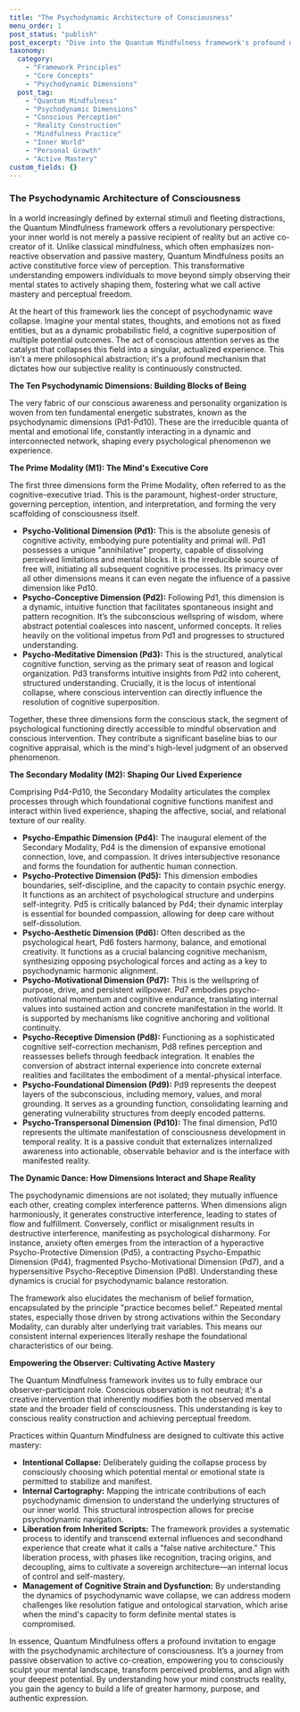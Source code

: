 ```yaml
---
title: "The Psychodynamic Architecture of Consciousness"
menu_order: 1
post_status: "publish"
post_excerpt: "Dive into the Quantum Mindfulness framework's profound understanding of consciousness, where perception is not passive but an active force shaping your reality. This post unpacks the ten psychodynamic dimensions—from primal will to lived experience—revealing how their intricate interplay forms the very architecture of your inner world and empowers you to consciously sculpt your mental landscape."
taxonomy:
  category:
    - "Framework Principles"
    - "Core Concepts"
    - "Psychodynamic Dimensions"
  post_tag:
    - "Quantum Mindfulness"
    - "Psychodynamic Dimensions"
    - "Conscious Perception"
    - "Reality Construction"
    - "Mindfulness Practice"
    - "Inner World"
    - "Personal Growth"
    - "Active Mastery"
custom_fields: {}
---
```


### The Psychodynamic Architecture of Consciousness

In a world increasingly defined by external stimuli and fleeting distractions, the Quantum Mindfulness framework offers a revolutionary perspective: your inner world is not merely a passive recipient of reality but an active co-creator of it. Unlike classical mindfulness, which often emphasizes non-reactive observation and passive mastery, Quantum Mindfulness posits an active constitutive force view of perception. This transformative understanding empowers individuals to move beyond simply observing their mental states to actively shaping them, fostering what we call active mastery and perceptual freedom.

At the heart of this framework lies the concept of psychodynamic wave collapse. Imagine your mental states, thoughts, and emotions not as fixed entities, but as a dynamic probabilistic field, a cognitive superposition of multiple potential outcomes. The act of conscious attention serves as the catalyst that collapses this field into a singular, actualized experience. This isn't a mere philosophical abstraction; it's a profound mechanism that dictates how our subjective reality is continuously constructed.

**The Ten Psychodynamic Dimensions: Building Blocks of Being**

The very fabric of our conscious awareness and personality organization is woven from ten fundamental energetic substrates, known as the psychodynamic dimensions (Pd1-Pd10). These are the irreducible quanta of mental and emotional life, constantly interacting in a dynamic and interconnected network, shaping every psychological phenomenon we experience.

**The Prime Modality (M1): The Mind's Executive Core**

The first three dimensions form the Prime Modality, often referred to as the cognitive-executive triad. This is the paramount, highest-order structure, governing perception, intention, and interpretation, and forming the very scaffolding of consciousness itself.

*   **Psycho-Volitional Dimension (Pd1):** This is the absolute genesis of cognitive activity, embodying pure potentiality and primal will. Pd1 possesses a unique "annihilative" property, capable of dissolving perceived limitations and mental blocks. It is the irreducible source of free will, initiating all subsequent cognitive processes. Its primacy over all other dimensions means it can even negate the influence of a passive dimension like Pd10.
*   **Psycho-Conceptive Dimension (Pd2):** Following Pd1, this dimension is a dynamic, intuitive function that facilitates spontaneous insight and pattern recognition. It’s the subconscious wellspring of wisdom, where abstract potential coalesces into nascent, unformed concepts. It relies heavily on the volitional impetus from Pd1 and progresses to structured understanding.
*   **Psycho-Meditative Dimension (Pd3):** This is the structured, analytical cognitive function, serving as the primary seat of reason and logical organization. Pd3 transforms intuitive insights from Pd2 into coherent, structured understanding. Crucially, it is the locus of intentional collapse, where conscious intervention can directly influence the resolution of cognitive superposition.

Together, these three dimensions form the conscious stack, the segment of psychological functioning directly accessible to mindful observation and conscious intervention. They contribute a significant baseline bias to our cognitive appraisal, which is the mind's high-level judgment of an observed phenomenon.

**The Secondary Modality (M2): Shaping Our Lived Experience**

Comprising Pd4-Pd10, the Secondary Modality articulates the complex processes through which foundational cognitive functions manifest and interact within lived experience, shaping the affective, social, and relational texture of our reality.

*   **Psycho-Empathic Dimension (Pd4):** The inaugural element of the Secondary Modality, Pd4 is the dimension of expansive emotional connection, love, and compassion. It drives intersubjective resonance and forms the foundation for authentic human connection.
*   **Psycho-Protective Dimension (Pd5):** This dimension embodies boundaries, self-discipline, and the capacity to contain psychic energy. It functions as an architect of psychological structure and underpins self-integrity. Pd5 is critically balanced by Pd4; their dynamic interplay is essential for bounded compassion, allowing for deep care without self-dissolution.
*   **Psycho-Aesthetic Dimension (Pd6):** Often described as the psychological heart, Pd6 fosters harmony, balance, and emotional creativity. It functions as a crucial balancing cognitive mechanism, synthesizing opposing psychological forces and acting as a key to psychodynamic harmonic alignment.
*   **Psycho-Motivational Dimension (Pd7):** This is the wellspring of purpose, drive, and persistent willpower. Pd7 embodies psycho-motivational momentum and cognitive endurance, translating internal values into sustained action and concrete manifestation in the world. It is supported by mechanisms like cognitive anchoring and volitional continuity.
*   **Psycho-Receptive Dimension (Pd8):** Functioning as a sophisticated cognitive self-correction mechanism, Pd8 refines perception and reassesses beliefs through feedback integration. It enables the conversion of abstract internal experience into concrete external realities and facilitates the embodiment of a mental-physical interface.
*   **Psycho-Foundational Dimension (Pd9):** Pd9 represents the deepest layers of the subconscious, including memory, values, and moral grounding. It serves as a grounding function, consolidating learning and generating vulnerability structures from deeply encoded patterns.
*   **Psycho-Transpersonal Dimension (Pd10):** The final dimension, Pd10 represents the ultimate manifestation of consciousness development in temporal reality. It is a passive conduit that externalizes internalized awareness into actionable, observable behavior and is the interface with manifested reality.

**The Dynamic Dance: How Dimensions Interact and Shape Reality**

The psychodynamic dimensions are not isolated; they mutually influence each other, creating complex interference patterns. When dimensions align harmoniously, it generates constructive interference, leading to states of flow and fulfillment. Conversely, conflict or misalignment results in destructive interference, manifesting as psychological disharmony. For instance, anxiety often emerges from the interaction of a hyperactive Psycho-Protective Dimension (Pd5), a contracting Psycho-Empathic Dimension (Pd4), fragmented Psycho-Motivational Dimension (Pd7), and a hypersensitive Psycho-Receptive Dimension (Pd8). Understanding these dynamics is crucial for psychodynamic balance restoration.

The framework also elucidates the mechanism of belief formation, encapsulated by the principle "practice becomes belief." Repeated mental states, especially those driven by strong activations within the Secondary Modality, can durably alter underlying trait variables. This means our consistent internal experiences literally reshape the foundational characteristics of our being.

**Empowering the Observer: Cultivating Active Mastery**

The Quantum Mindfulness framework invites us to fully embrace our observer-participant role. Conscious observation is not neutral; it's a creative intervention that inherently modifies both the observed mental state and the broader field of consciousness. This understanding is key to conscious reality construction and achieving perceptual freedom.

Practices within Quantum Mindfulness are designed to cultivate this active mastery:

*   **Intentional Collapse:** Deliberately guiding the collapse process by consciously choosing which potential mental or emotional state is permitted to stabilize and manifest.
*   **Internal Cartography:** Mapping the intricate contributions of each psychodynamic dimension to understand the underlying structures of our inner world. This structural introspection allows for precise psychodynamic navigation.
*   **Liberation from Inherited Scripts:** The framework provides a systematic process to identify and transcend external influences and secondhand experience that create what it calls a "false native architecture." This liberation process, with phases like recognition, tracing origins, and decoupling, aims to cultivate a sovereign architecture—an internal locus of control and self-mastery.
*   **Management of Cognitive Strain and Dysfunction:** By understanding the dynamics of psychodynamic wave collapse, we can address modern challenges like resolution fatigue and ontological starvation, which arise when the mind's capacity to form definite mental states is compromised.

In essence, Quantum Mindfulness offers a profound invitation to engage with the psychodynamic architecture of consciousness. It’s a journey from passive observation to active co-creation, empowering you to consciously sculpt your mental landscape, transform perceived problems, and align with your deepest potential. By understanding how your mind constructs reality, you gain the agency to build a life of greater harmony, purpose, and authentic expression.